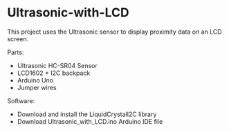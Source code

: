 # Ultrasonic-with-LCD
This project uses the Ultrasonic sensor to display proximity data on an LCD screen.

Parts:  
- Ultrasonic HC-SR04 Sensor
- LCD1602 + I2C backpack
- Arduino Uno
- Jumper wires
  
Software:  
- Download and install the LiquidCrystalI2C library
- Download Ultrasonic_with_LCD.ino Arduino IDE file

